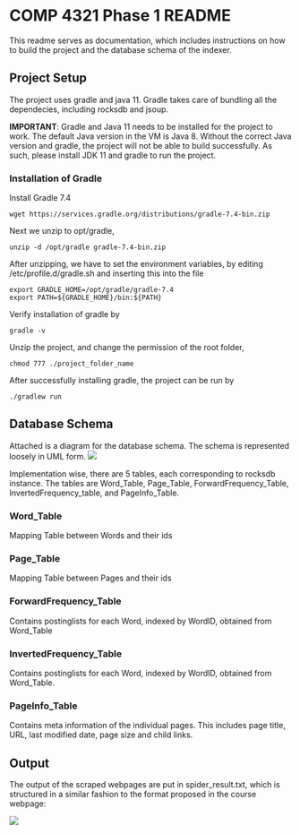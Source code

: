 # COMP 4321 Phase 1 README
This readme serves as documentation, which includes instructions on how to build the project and the database schema of the indexer.

## Project Setup
The project uses gradle and java 11. Gradle takes care of bundling all the dependecies, including rocksdb and jsoup.

__IMPORTANT__: Gradle and Java 11 needs to be installed for the project to work. The default Java version in the VM is Java 8. Without the correct Java version and gradle, the project will not be able to build successfully. As such, please install JDK 11 and gradle to run the project.

### Installation of Gradle

Install Gradle 7.4

    wget https://services.gradle.org/distributions/gradle-7.4-bin.zip 

Next we unzip to opt/gradle,

    unzip -d /opt/gradle gradle-7.4-bin.zip

After unzipping, we have to set the environment variables, by editing /etc/profile.d/gradle.sh and inserting this into the file

    export GRADLE_HOME=/opt/gradle/gradle-7.4
    export PATH=${GRADLE_HOME}/bin:${PATH}

Verify installation of gradle by

    gradle -v

Unzip the project, and change the permission of the root folder,
    
    chmod 777 ./project_folder_name

After successfully installing gradle, the project can be run by

    ./gradlew run

## Database Schema
Attached is a diagram for the database schema. The schema is represented loosely in UML form.
![](https://i.imgur.com/m2rWFOp.png)

Implementation wise, there are 5 tables, each corresponding to rocksdb instance. The tables are Word_Table, Page_Table, ForwardFrequency_Table, InvertedFrequency_table, and PageInfo_Table.

### Word_Table
Mapping Table between Words and their ids

### Page_Table
Mapping Table between Pages and their ids

### ForwardFrequency_Table
Contains postinglists for each Word, indexed by WordID, obtained from Word_Table

### InvertedFrequency_Table
Contains postinglists for each Word, indexed by WordID, obtained from Word_Table.

### PageInfo_Table
Contains meta information of the individual pages. This includes page title, URL, last modified date, page size and child links.

## Output
The output of the scraped webpages are put in spider_result.txt, which is structured in a similar fashion to the format proposed in the course webpage:

![](https://i.imgur.com/y79QODV.png)
